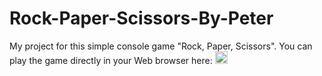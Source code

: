 # Rock-Paper-Scissors-By-Peter
My project for this simple console game "Rock, Paper, Scissors".
You can play the game directly in your Web browser here:
[<img style="height:20px;width:20px" alt="Play Button" src="https://user-images.githubusercontent.com/114181931/192120166-13988c87-8d68-4e22-b4b8-20f184ad13c8.png" />](https://replit.com/@pbekriev/Rock-Paper-Scissors-By-Peter#main.py)
